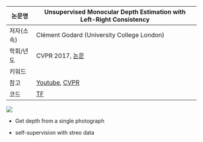 |논문명|Unsupervised Monocular Depth Estimation with Left-Right Consistency|
|-|-|
|저자(소속)| Clément Godard (University College London)|
|학회/년도| CVPR 2017, [논문](https://arxiv.org/abs/1609.03677)|
|키워드| |
|참고|[Youtube](https://www.youtube.com/watch?v=v8cpDQ22bSg), [CVPR](https://www.youtube.com/watch?v=jI1Qf7zMeIs)|
|코드|[TF](https://github.com/mrharicot/monodepth)|



![](https://camo.githubusercontent.com/ab4b1afc14f4ecc16bca342564d2e5c6c41ac241/687474703a2f2f76697375616c2e63732e75636c2e61632e756b2f707562732f6d6f6e6f44657074682f6d6f6e6f64657074685f7465617365722e676966)

- Get depth from a single photograph 

- self-supervision with streo data 







